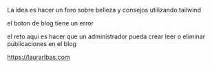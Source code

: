 La idea es hacer un foro sobre belleza y consejos utilizando tailwind

el boton de blog tiene un error

el reto aqui es hacer que un administrador pueda crear leer o eliminar publicaciones en el blog

https://lauraribas.com
